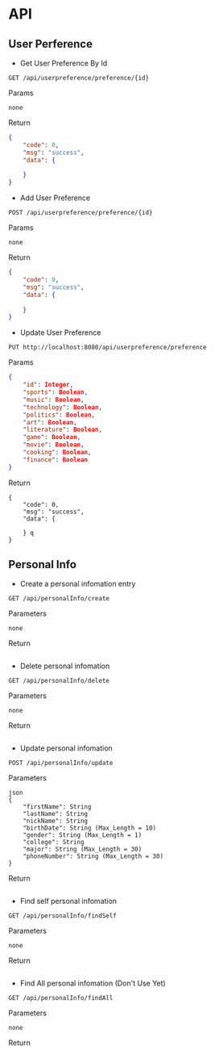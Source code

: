 #  	API

## User Perference

* Get User Preference By Id

```
GET /api/userpreference/preference/{id}
```

Params

```
none
```

Return

```json
{
    "code": 0,
    "msg": "success",
    "data": {
        
    }
}
```

* Add User Preference

```
POST /api/userpreference/preference/{id}
```

Params

```
none
```

Return

```json
{
    "code": 0,
    "msg": "success",
    "data": {
        
    }
}
```

* Update User Preference

```
PUT http://localhost:8080/api/userpreference/preference
```

Params

```json
{
    "id": Integer,
    "sports": Boolean,
    "music": Boolean,
    "technology": Boolean,
    "politics": Boolean,
    "art": Boolean,
    "literature": Boolean,
    "game": Boolean,
    "movie": Boolean,
    "cooking": Boolean,
    "finance": Boolean
}
```

Return

```
{
    "code": 0,
    "msg": "success",
    "data": {
        
    } q	
}
```

## Personal Info

* Create a personal infomation entry

```
GET /api/personalInfo/create
```

Parameters

```
none
```

Return
```

```

* Delete personal infomation

```
GET /api/personalInfo/delete
```

Parameters

```
none
```

Return
```

```

* Update personal infomation

```
POST /api/personalInfo/update
```

Parameters

```
json
{
    "firstName": String
    "lastName": String
    "nickName": String
    "birthDate": String (Max_Length = 10)
    "gender": String (Max_Length = 1)
    "college": String
    "major": String (Max_Length = 30)
    "phoneNumber": String (Max_Length = 30)
}
```

Return
```

```

* Find self personal infomation

```
GET /api/personalInfo/findSelf
```

Parameters

```
none
```

Return
```

```

* Find All personal infomation (Don't Use Yet)

```
GET /api/personalInfo/findAll
```

Parameters

```
none
```

Return
```

```

